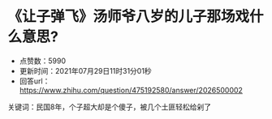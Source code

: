 # 《让子弹飞》汤师爷八岁的儿子那场戏什么意思?
- 点赞数：5990
- 更新时间：2021年07月29日11时31分01秒
- 回答url：https://www.zhihu.com/question/475192580/answer/2026500002
<body>
 <p data-pid="MbxORppn">关键词：民国8年，个子超大却是个傻子，被几个土匪轻松给剁了</p>
</body>